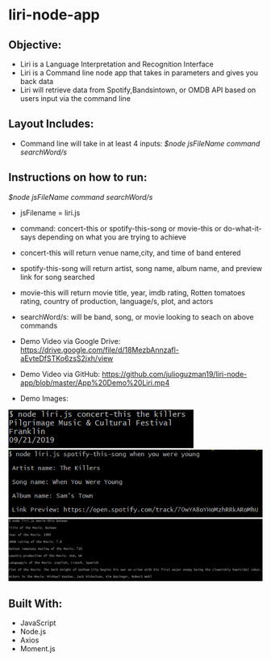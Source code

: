 # liri-node-app

## Objective:
- Liri is a Language Interpretation and Recognition Interface
- Liri is a Command line node app that takes in parameters and gives you back data
- Liri will retrieve data from Spotify,Bandsintown, or OMDB API based on users input via the command line

## Layout Includes:
- Command line will take  in at least 4 inputs:
 *$node jsFileName command searchWord/s*

## Instructions on how to run:
*$node jsFileName command searchWord/s*
- jsFilename = liri.js

- command: concert-this or spotify-this-song or movie-this or do-what-it-says depending on what you are trying to achieve

- concert-this will return venue name,city, and time of band entered
- spotify-this-song will return artist, song name, album name, and preview link for song searched
- movie-this will return movie title, year, imdb rating,  Rotten tomatoes rating, country of production, language/s, plot, and actors

- searchWord/s: will be band, song, or movie looking to seach on above commands

- Demo Video via Google Drive: https://drive.google.com/file/d/18MezbAnnzafl-aEvteDfSTKo6zsS2jxh/view
- Demo Video via GitHub: https://github.com/julioguzman19/liri-node-app/blob/master/App%20Demo%20Liri.mp4

- Demo Images:

![alt text](https://github.com/julioguzman19/liri-node-app/blob/master/Images/liri-node%201.PNG)
![alt text](https://github.com/julioguzman19/liri-node-app/blob/master/Images/liri-node%202.PNG)
![alt text](https://github.com/julioguzman19/liri-node-app/blob/master/Images/liri-node%203.PNG)

## Built With:
- JavaScript
- Node.js
- Axios
- Moment.js

